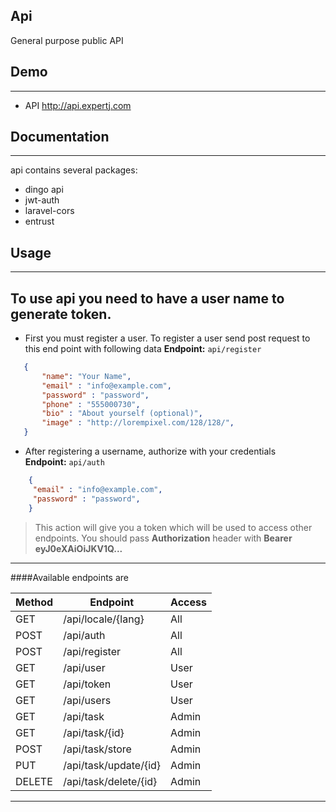 ## Api
General purpose public API

## Demo
---- 
- API http://api.expertj.com

## Documentation
----
api contains several packages:
- dingo api
- jwt-auth
- laravel-cors
- entrust

## Usage 
---
To use api you need to have a user name to generate token.
---
- First you must register a user. To register a user
 send post request to this end point with following data 
 **Endpoint:** `api/register`
 ```json
    {
        "name": "Your Name",
        "email" : "info@example.com",
        "password" : "password",
        "phone" : "555000730",
        "bio" : "About yourself (optional)",
        "image" : "http://lorempixel.com/128/128/",        
    }
 ```
 - After registering a username, authorize with your credentials  
 **Endpoint:** `api/auth`
```json
    {
     "email" : "info@example.com",
     "password" : "password",
    }
```
 > This action will give you a token which will be used to access other endpoints.
 > You should pass **Authorization** header with **Bearer eyJ0eXAiOiJKV1Q...**
 
---

####Available endpoints are 
 
  Method         | Endpoint                |  Access
  -------------  | -------------           |  -----
  GET            | /api/locale/{lang}      |   All   
  POST           | /api/auth               |   All
  POST           | /api/register           |   All
  GET            | /api/user               |   User
  GET            | /api/token              |   User
  GET            | /api/users              |   User
  GET            | /api/task               |   Admin
  GET            | /api/task/{id}          |   Admin
  POST           | /api/task/store         |   Admin
  PUT            | /api/task/update/{id}   |   Admin
  DELETE         | /api/task/delete/{id}   |   Admin

---